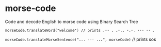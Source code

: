 # morse-code

Code and decode English to morse code using Binary Search Tree

```morseCode.translateWord("welcome") // prints .-- . .-.. -.-. --- -- .```

```morseCode.translateMorseSentence("... --- ...", morseCode)``` // prints sos
